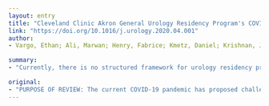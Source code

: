 ```yaml
---
layout: entry
title: "Cleveland Clinic Akron General Urology Residency Program's COVID-19 Experience"
link: "https://doi.org/10.1016/j.urology.2020.04.001"
author:
- Vargo, Ethan; Ali, Marwan; Henry, Fabrice; Kmetz, Daniel; Krishnan, Jayram; Bologna, Raymond

summary:
- "Currently, there is no structured framework for urology residency programs to adhere to in the face of a global pandemic or natural disaster. There are still robust opportunities to maintain urologic surgical residents and faculty to maintain their surgical skills and mental sharpness. Changes within the medical field are already beginning to take shape, especially related to telehealth and virtual learning."

original:
- "PURPOSE OF REVIEW: The current COVID-19 pandemic has proposed challenges to urology residency programs all over the nation, resulting in alterations in surgical volumes and academic curriculums. In this review, we propose a structured academic outline allowing for the preservation of the academic vitality. Additionally, we offer a model that optimizes resident coverage at hospitals, the preservation of surgical skills, and the designation of daily reserves as the pandemic worsens. RECENT FINDINGS: Currently, there is no structured framework for urology residency programs to adhere to in the face of a global pandemic or natural disaster. Urologic surgical emergencies arise and exceptional urologic care must continue to be provided. Despite lower surgical volumes and the inability for teams to meet in person, there are still robust opportunities for urologic surgical residents and faculty to maintain their surgical skills and mental sharpness. Changes within the medical field are already beginning to take shape, especially related to telehealth and virtual learning. SUMMARY: While each urology residency program is comprised of a different number of residents and hospitals, we propose a framework which serves to maintain a urology program's academic atmosphere and surgical talent in the face of the current pandemic or future natural disaster."
---
```


